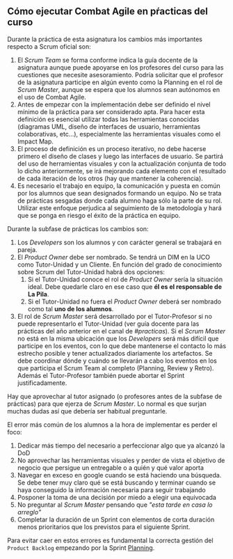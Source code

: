 ## Cómo ejecutar Combat Agile en pŕacticas del curso

Durante la práctica de esta asignatura los cambios más importantes respecto a Scrum oficial son:
1. El _Scrum Team_ se forma conforme indica la guía docente de la asignatura aunque puede apoyarse en los profesores del curso para las cuestiones que necesite asesoramiento. Podría solicitar que el profesor de la asignatura participe en algún evento como la Planning en el rol de _Scrum Master_, aunque se espera que los alumnos sean autónomos en el uso de Combat Agile.
1. Antes de empezar con la implementación debe ser definido el nivel mínimo de la práctica para ser considerado apta. Para hacer esta definición es esencial utilizar todas las herramientas conocidas (diagramas UML, diseño de interfaces de usuario, herramientas colaborativas, etc...), especialmente las herramientas visuales como el Impact Map.
1. El proceso de definición es un proceso iterativo, no debe hacerse primero el diseño de clases y luego las interfaces de usuario. Se partirá del uso de herramientas visuales y con la actualización conjunta de todo lo dicho anteriormente, se irá mejorando cada elemento con el resultado de cada iteración de los otros (hay que mantener la coherencia).
1. Es necesario el trabajo en equipo, la comunicación y puesta en común por los alumnos que sean designados formando un equipo. No se trata de prácticas sesgadas donde cada alumno haga sólo la parte de su rol. Utilizar este enfoque perjudica al seguimiento de la metodología y hará que se ponga en riesgo el éxito de la práctica en equipo.

Durante la subfase de prácticas los cambios son:
1. Los _Developers_ son los alumnos y con carácter general se trabajará en pareja.
1. El _Product Owner_ debe ser nombrado. Se tendrá un DIM en la UCO como Tutor-Unidad y un Cliente. En función del grado de conocimiento sobre Scrum del Tutor-Unidad habrá dos opciones:
    1. Si el Tutor-Unidad conoce el rol de _Product Owner_ sería la situación ideal. Debe quedarle claro en ese caso que **él es el responsable de La Pila**.
    1. Si el Tutor-Unidad no fuera el _Product Owner_ deberá ser nombrado como tal **uno de los alumnos**.
1. El rol de _Scrum Master_ será desarrollado por el Tutor-Profesor si no puede representarlo el Tutor-Unidad (ver guía docente para las prácticas del año anterior en el canal de _#practicas_). Si el _Scrum Master_ no está en la misma ubicación que los _Developers_ será más difícil que participe en los eventos, con lo que debe mantenerse el contacto lo más estrecho posible y tener actualizados diariamente los artefactos. Se debe coordinar dónde y cuándo se llevarán a cabo los eventos en los que participa el Scrum Team al completo (Planning, Review y Retro). Además el Tutor-Profesor también puede abortar el Sprint justificadamente.

Hay que aprovechar al tutor asignado (o profesores antes de la subfase de prácticas) para que ejerza de _Scrum Master_. Lo normal es que surjan muchas dudas así que debería ser habitual preguntarle.

El error más común de los alumnos a la hora de implementar es perder el foco:
1. Dedicar más tiempo del necesario a perfeccionar algo que ya alcanzó la DoD
1. No aprovechar las herramientas visuales y perder de vista el objetivo de negocio que persigue un entregable o a quién y qué valor aporta
1. Navegar en exceso en google cuando se está haciendo una búsqueda. Se debe tener muy claro qué se está buscando y terminar cuando se haya conseguido la información necesaria para seguir trabajando
1. Posponer la toma de una decisión por miedo a elegir una equivocada
1. No preguntar al _Scrum Master_ pensando que _"esta tarde en casa lo arreglo"_
1. Completar la duración de un Sprint con elementos de corta duración menos prioritarios que los previstos para el siguiente Sprint.

Para evitar caer en estos errores es fundamental la correcta gestión del `Product Backlog` empezando por la Sprint [Planning](planning-en-ca).